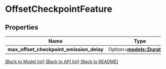 # OffsetCheckpointFeature

## Properties

Name | Type | Description | Notes
------------ | ------------- | ------------- | -------------
**max_offset_checkpoint_emission_delay** | Option<[**models::Duration**](Duration.md)> |  | [optional]

[[Back to Model list]](../README.md#documentation-for-models) [[Back to API list]](../README.md#documentation-for-api-endpoints) [[Back to README]](../README.md)


